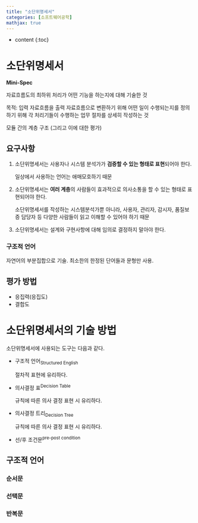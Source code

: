 ```yaml
---
title: "소단위명세서"
categories: [소프트웨어공학]
mathjax: true
---
```


* content
{:toc}
# 소단위명세서

**Mini-Spec**

자료흐름도의 최하위 처리가 어떤 기능을 하는지에 대해 기술한 것

목적: 입력 자료흐름을 출력 자료흐름으로 변환하기 위해 어떤 일이 수행되는지를 정의하기 위해 각 처리기들이 수행하는 업무 절차를 상세히 작성하는 것

모듈 간의 계층 구조 (그리고 이에 대한 평가)

## 요구사항

1. 소단위명세서는 사용자나 시스템 분석가가 **검증할 수 있는 형태로 표현**되어야 한다.

   일상에서 사용하는 언어는 애매모호하기 때문
   
1. 소단위명세서는 **여러 계층**의 사람들이 효과적으로 의사소통을 할 수 있는 형태로 표현되어야 한다.

   소단위명세서를 작성하는 시스템분석가뿐 아니라, 사용자, 관리자, 감시자, 품질보증 담당자 등 다양한 사람들이 읽고 이해할 수 있어야 하기 때문
   
3. 소단위명세서는 설계와 구현사항에 대해 임의로 결정하지 말아야 한다.



### 구조적 언어

자연어의 부분집합으로 기술. 최소한의 한정된 단어들과 문형만 사용.

## 평가 방법

- 응집력(응집도)
- 결합도



# 소단위명세서의 기술 방법

소단위명세서에 사용되는 도구는 다음과 같다.

- 구조적 언어<sub>Structured English</sub>

  절차적 표현에 유리하다.

- 의사결정 표<sup>Decision Table</sup>

  규칙에 따른 의사 결정 표현 시 유리하다.

- 의사결정 트리<sub>Decision Tree</sub>

  규칙에 따른 의사 결정 표현 시 유리하다.

- 선/후 조건문<sup>pre-post condition</sup>

## 구조적 언어

### 순서문

### 선택문

### 반복문

